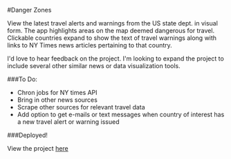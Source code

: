 #Danger Zones

View the latest travel alerts and warnings from the US state dept. in visual form.  The app highlights areas on the map deemed dangerous for travel.  Clickable countries expand to show the text of travel warnings along with links to NY Times news articles pertaining to that country.  

I'd love to hear feedback on the project.  I'm looking to expand the project to include several other similar news or data visualization tools.

###To Do:

- Chron jobs for NY times API
- Bring in other news sources
- Scrape other sources for relevant travel data
- Add option to get e-mails or text messages when country of interest has a new travel alert or warning issued

###Deployed!

View the project [here](http://ec2-52-32-240-198.us-west-2.compute.amazonaws.com/#/)
